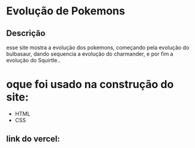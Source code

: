 # Evolução de Pokemons
## Descrição
 esse site mostra a evolução dos pokemons, começando pela evolução do bulbasaur, dando sequencia a evolução do charmander, e por fim a evolução do Squirtle..
# oque foi usado na construção do site:
- HTML
- CSS
## link do vercel: 
